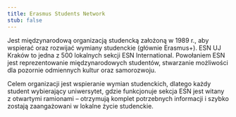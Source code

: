 ```yaml
---
title: Erasmus Students Network
stub: false
---
```

Jest międzynarodową organizacją studencką założoną w 1989 r., aby wspierać oraz rozwijać wymiany studenckie (głównie Erasmus+). ESN UJ Kraków to jedna z 500 lokalnych sekcji ESN International. Powołaniem ESN jest reprezentowanie międzynarodowych studentów, stwarzanie możliwości dla pozornie odmiennych kultur oraz samorozwoju. 

Celem organizacji jest wspieranie wymian studenckich, dlatego każdy student wybierający uniwersytet, gdzie funkcjonuje sekcja ESN jest witany z otwartymi ramionami – otrzymują komplet potrzebnych informacji i szybko zostają zaangażowani w lokalne życie studenckie.